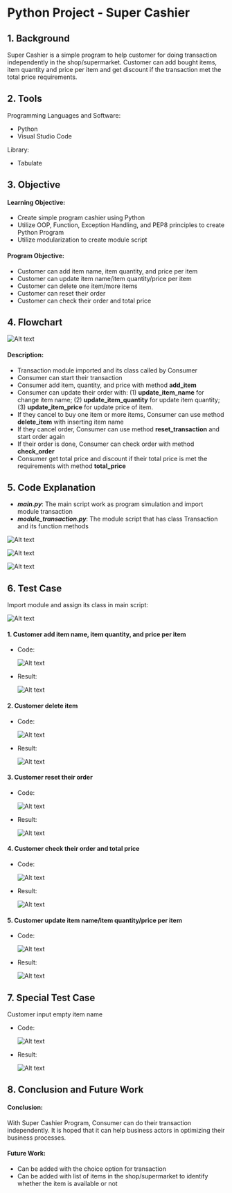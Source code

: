# Python Project - Super Cashier

## 1. Background

Super Cashier is a simple program to help customer for doing transaction independently in the shop/supermarket. Customer can add bought items, item quantity and price per item and get discount if the transaction met the total price requirements.

## 2. Tools
Programming Languages and Software:
- Python
- Visual Studio Code

Library:
- Tabulate

## 3. Objective

#### Learning Objective:
- Create simple program cashier using Python
- Utilize OOP, Function, Exception Handling, and PEP8 principles to create Python Program
- Utilize modularization to create module script

#### Program Objective:
- Customer can add item name, item quantity, and price per item
- Customer can update item name/item quantity/price per item
- Customer can delete one item/more items
- Customer can reset their order
- Customer can check their order and total price

## 4. Flowchart

![Alt text](screenshot/Flowchart.png)

#### Description:
-  Transaction module imported and its class called by Consumer
-  Consumer can start their transaction
-  Consumer add item, quantity, and price with method **add_item**
-  Consumer can update their order with:
   (1) **update_item_name** for change item name;
   (2) **update_item_quantity** for update item quantity;
   (3) **update_item_price** for update price of item.
- If they cancel to buy one item or more items, Consumer can use method **delete_item** with inserting item name
- If they cancel order, Consumer can use method **reset_transaction** and start order again
- If their order is done, Consumer can check order with method **check_order**
- Consumer get total price and discount if their total price is met the requirements with method **total_price**

## 5. Code Explanation

- **_main.py_**: The main script work as program simulation and import module transaction
- **_module_transaction.py_**: The module script that has class Transaction and its function methods

![Alt text](screenshot/class_table.png)

![Alt text](screenshot/function1.png)

![Alt text](screenshot/function2.png)


## 6. Test Case

Import module and assign its class in main script:

![Alt text](screenshot/Import_module.png)

#### 1. Customer add item name, item quantity, and price per item

- Code:

  ![Alt text](screenshot/code_test1.png)

- Result:

  ![Alt text](screenshot/test1.png)


#### 2. Customer delete item

- Code:

  ![Alt text](screenshot/code_test2.png)

- Result:

  ![Alt text](screenshot/test2.png)


#### 3. Customer reset their order

- Code:

  ![Alt text](screenshot/code_test3.png)

- Result:

  ![Alt text](screenshot/test3.png)

#### 4. Customer check their order and total price

- Code:

  ![Alt text](screenshot/code_test4.png)

- Result:

  ![Alt text](screenshot/test4.png)

#### 5. Customer update item name/item quantity/price per item

- Code:

  ![Alt text](screenshot/code_test5.png)

- Result:

  ![Alt text](screenshot/test5.png)

## 7. Special Test Case

Customer input empty item name

- Code:

  ![Alt text](screenshot/code_specialcase.png)

- Result:

  ![Alt text](screenshot/test_special.png)

## 8. Conclusion and Future Work

#### Conclusion:
With Super Cashier Program, Consumer can do their transaction independently. It is hoped that it can help business actors in optimizing their business processes.

#### Future Work:
- Can be added with the choice option for transaction
- Can be added with list of items in the shop/supermarket to identify whether the item is available or not




